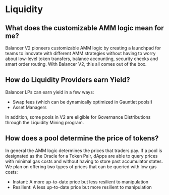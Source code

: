 # Liquidity

## What does the customizable AMM logic mean for me?

Balancer V2 pioneers customizable AMM logic by creating a launchpad for teams to innovate with different AMM strategies without having to worry about low-level token transfers, balance accounting, security checks and smart order routing. With Balancer V2, this all comes out of the box.

## How do Liquidity Providers earn Yield?

Balancer LPs can earn yield in a few ways:

* Swap fees \(which can be dynamically optimized in Gauntlet pools!\)
* Asset Managers

In addition, some pools in V2 are eligible for Governance Distributions through the Liquidity Mining program.

## How does a pool determine the price of tokens?

In general the AMM logic determines the prices that traders pay. If a pool is designated as the Oracle for a Token Pair, dApps are able to query prices with minimal gas costs and without having to store past accumulator states. We plan on offering two types of prices that can be queried with low gas costs:

* Instant: A more up-to-date price but less resilient to manipulation
* Resilient: A less up-to-date price but more resilient to manipulation

